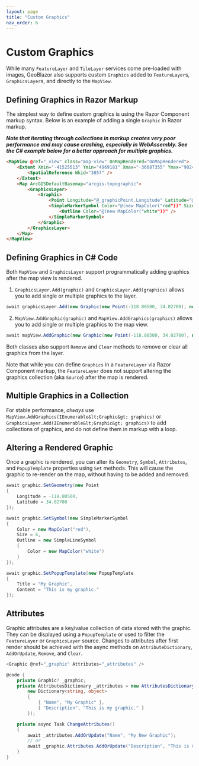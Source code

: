 ```yaml
---
layout: page
title: "Custom Graphics"
nav_order: 6
---
```


# Custom Graphics

While many `FeatureLayer` and `TileLayer` services come pre-loaded with images, GeoBlazor also supports custom
`Graphics` added to `FeatureLayer`s, `GraphicsLayer`s, and directly to the `MapView`.

## Defining Graphics in Razor Markup

The simplest way to define custom graphics is using the Razor Component markup syntax. Below is an example of
adding a single `Graphic` in Razor markup.

***Note that iterating through collections in markup creates very poor performance and may cause crashing, especially in
WebAssembly. See the C# example below for a better approach for multiple graphics.***

```html
<MapView @ref="_view" class="map-view" OnMapRendered="OnMapRendered">
    <Extent Xmin="-41525513" Ymin="4969181" Xmax="-36687355" Ymax="9024624">
        <SpatialReference Wkid="3857" />
    </Extent>
    <Map ArcGISDefaultBasemap="arcgis-topographic">
        <GraphicsLayer>
            <Graphic>
                <Point Longitude="@_graphicPoint.Longitude" Latitude="@_graphicPoint.Latitude" />
                <SimpleMarkerSymbol Color="@(new MapColor("red"))" Size="6">
                    <Outline Color="@(new MapColor("white"))" />
                </SimpleMarkerSymbol>
            </Graphic>
        </GraphicsLayer>
    </Map>
</MapView>
```

## Defining Graphics in C# Code

Both `MapView` and `GraphicsLayer` support programmatically adding graphics after the map view is rendered.

1. `GraphicsLayer.Add(graphic)` and `GraphicsLayer.Add(graphics)` allows you to add single or multiple graphics to the
   layer.

```csharp
await graphicsLayer.Add(new Graphic(new Point(-118.80500, 34.02700), new SimpleMarkerSymbol(new Outline(new MapColor("white"), new MapColor("red"))));
```

2. `MapView.AddGraphic(graphic)` and `MapView.AddGraphics(graphics)` allows you to add single or multiple graphics to
   the map view.

```csharp
await mapView.AddGraphic(new Graphic(new Point(-118.80500, 34.02700), new SimpleMarkerSymbol(new Outline(new MapColor("white"), new MapColor("red"))));
```

Both classes also support `Remove` and `Clear` methods to remove or clear all graphics from the layer.

Note that while you can define `Graphics` in a `FeatureLayer` via Razor Component markup, the `FeatureLayer` does not
support
altering the graphics collection (aka `Source`) after the map is rendered.

## Multiple Graphics in a Collection

For stable performance, *always* use `MapView.AddGraphics(IEnumerable&lt;Graphic&gt; graphics)`
or `GraphicsLayer.Add(IEnumerable&lt;Graphic&gt; graphics)` to add collections of graphics, and do not define them in
markup with a loop.

## Altering a Rendered Graphic

Once a graphic is rendered, you can alter its `Geometry`, `Symbol`, `Attributes`, and `PopupTemplate` properties
using `Set` methods.
This will cause the graphic to re-render on the map, without having to be added and removed.

```csharp
await graphic.SetGeometry(new Point
{
    Longitude = -118.80500,
    Latitude = 34.02700
});

await graphic.SetSymbol(new SimpleMarkerSymbol
{
    Color = new MapColor("red"),
    Size = 6,
    Outline = new SimpleLineSymbol
    {
        Color = new MapColor("white")
    }
});

await graphic.SetPopupTemplate(new PopupTemplate
{
    Title = "My Graphic",
    Content = "This is my graphic."
});
```

## Attributes

Graphic attributes are a key/value collection of data stored with the graphic. They can be displayed
using a `PopupTemplate` or used to filter the `FeatureLayer` or `GraphicsLayer` source. Changes to attributes
after first render should be achieved with the async methods on `AttributeDictionary`, `AddOrUpdate`, `Remove`, and `Clear`.

```csharp
<Graphic @ref="_graphic" Attributes="_attributes" />

@code {
    private Graphic? _graphic;
    private AttributesDictionary _attributes = new AttributesDictionary(
        new Dictionary<string, object>
        {
            { "Name", "My Graphic" },
            { "Description", "This is my graphic." }
        });

    private async Task ChangeAttributes()
    {
        await _attributes.AddOrUpdate("Name", "My New Graphic");
        // or
        await _graphic.Attributes.AddOrUpdate("Description", "This is my new graphic.");
    }
}
```
